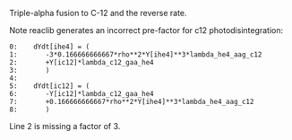 Triple-alpha fusion to C-12 and the reverse rate.

Note reaclib generates an incorrect pre-factor for c12 photodisintegration:

```
0:    dYdt[ihe4] = (
1:       -3*0.166666666667*rho**2*Y[ihe4]**3*lambda_he4_aag_c12
2:       +Y[ic12]*lambda_c12_gaa_he4
3:       )
4:
5:    dYdt[ic12] = (
6:       -Y[ic12]*lambda_c12_gaa_he4
7:       +0.166666666667*rho**2*Y[ihe4]**3*lambda_he4_aag_c12
8:       )
```

Line 2 is missing a factor of 3.
